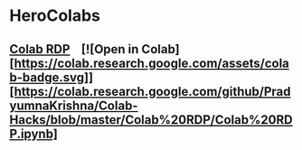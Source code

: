 # HeroColabs
## [Colab RDP](Colab%20RDP/Colab%20RDP.ipynb) &nbsp;&nbsp; [![Open in Colab][https://colab.research.google.com/assets/colab-badge.svg]][https://colab.research.google.com/github/PradyumnaKrishna/Colab-Hacks/blob/master/Colab%20RDP/Colab%20RDP.ipynb]
